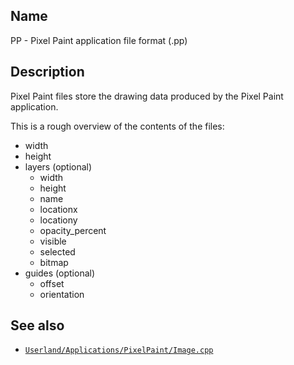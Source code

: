 ## Name

PP - Pixel Paint application file format (.pp)

## Description

Pixel Paint files store the drawing data produced by the Pixel Paint application.

This is a rough overview of the contents of the files:

-   width
-   height
-   layers (optional)
    -   width
    -   height
    -   name
    -   locationx
    -   locationy
    -   opacity_percent
    -   visible
    -   selected
    -   bitmap
-   guides (optional)
    -   offset
    -   orientation

## See also

-   [`Userland/Applications/PixelPaint/Image.cpp`](../../../../../Userland/Applications/PixelPaint/Image.cpp)
